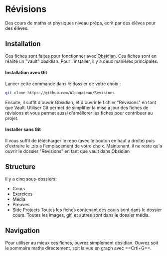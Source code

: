 # Révisions
Des cours de maths et physiques niveau prépa, ecrit par des élèves pour des élèves. 

## Installation
Ces fiches sont faites pour fonctionner avec [Obsidian](https://obsidian.md). Ces fiches sont en réalité un "vault" obsidian. Pour l'installer, il y a deux manières principales. 
#### Installation avec Git
Lancer cette commande dans le dossier de votre choix :
```bash
git clone https://github.com/Alpagateau/Revisions
```
Ensuite, il suffit d'ouvrir Obsidian, et d'ouvrir le fichier "Révisions" en tant que Vault.
Utiliser Git permet de simplifier la mise a jour des fiches de révisions et vous permet aussi d'améliorer les fiches pour contribuer au projet. 

#### Installer sans Git
Il vous suffit de télécharger le repo (avec le bouton en haut a droite) puis d'extraire le .zip a l'emplacement de votre choix.
Maintenant, il ne reste qu'a ouvrir le dossier "Révisions" en tant que vault dans Obsidian

## Structure
Il y a cinq sous-dossiers:
- Cours
- Exercices
- Média
- Preuves
- Side Projects
Toutes les fiches contenant des cours sont dans le dossier cours. Toutes les images, gif, et autres sont dans le dossier média. 

## Navigation
Pour utiliser au mieux ces fiches, ouvrez simplement obsidian. Ouvrez soit le sommaire maths directement, soit la vue en graph avec ==Crtl+G==. 
